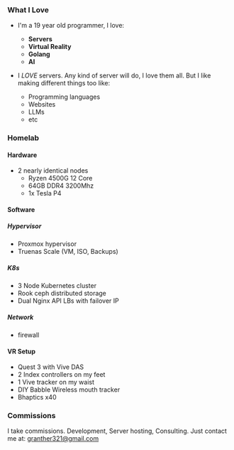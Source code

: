 ### What I Love
- I'm a 19 year old programmer, I love:
  - **Servers**
  - **Virtual Reality**
  - **Golang**
  - **AI**

- I *LOVE* servers. Any kind of server will do, I love them all. But I like making different things too like:
  - Programming languages
  - Websites
  - LLMs
  - etc

### Homelab
#### Hardware
- 2 nearly identical nodes
  - Ryzen 4500G 12 Core
  - 64GB DDR4 3200Mhz
  - 1x Tesla P4
 
#### Software
##### Hypervisor
- Proxmox hypervisor
- Truenas Scale (VM, ISO, Backups)

##### K8s
- 3 Node Kubernetes cluster
- Rook ceph distributed storage
- Dual Nginx API LBs with failover IP

##### Network
- <Redacted> firewall

#### VR Setup
- Quest 3 with Vive DAS
- 2 Index controllers on my feet
- 1 Vive tracker on my waist
- DIY Babble Wireless mouth tracker
- Bhaptics x40

### Commissions
I take commissions. Development, Server hosting, Consulting. Just contact me at: granther321@gmail.com
